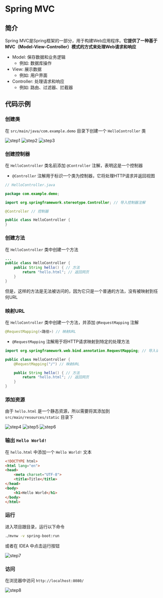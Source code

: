 # Spring MVC

## 简介

Spring MVC是Spring框架的一部分，用于构建Web应用程序。**它提供了一种基于MVC（Model-View-Controller）模式的方式来处理Web请求和响应**

- Model: 保存数据和业务逻辑
    - 例如: 数据库操作
- View: 展示数据
    - 例如: 用户界面
- Controller: 处理请求和响应
    - 例如: 路由、过滤器、拦截器

## 代码示例

### 创建类

在 `src/main/java/com.example.demo` 目录下创建一个 `HelloController` 类

![step1](imgs/step1.png)
![step2](imgs/step2.png)
![step3](imgs/step3.png)

### 创建控制器

在 `HelloController` 类名前添加 `@Controller` 注解，表明这是一个控制器

- `@Controller` 注解用于标识一个类为控制器，它将处理HTTP请求并返回视图

```java
// HelloController.java

package com.example.demo;

import org.springframework.stereotype.Controller; // 导入控制器注解

@Controller // 控制器

public class HelloController {
}
```

### 创建方法

在 `HelloController` 类中创建一个方法

```java
...
public class HelloController {
    public String hello() { // 方法
        return "hello.html"; // 返回网页
    }
}
```

但是，这样的方法是无法被访问的，因为它只是一个普通的方法，没有被映射到任何URL

### 映射URL

在 `HelloController` 类中创建一个方法，并添加 `@RequestMapping` 注解

```java
@RequestMapping(<路径>) // 映射URL
```

- `@RequestMapping` 注解用于将HTTP请求映射到特定的处理方法

```java
import org.springframework.web.bind.annotation.RequestMapping; // 导入请求映射注解

public class HelloController {
    @RequestMapping("/") // 映射URL

    public String hello() { // 方法
        return "hello.html"; // 返回网页
    }
}
```

### 添加资源

由于 `hello.html` 是一个静态资源，所以需要将其添加到 `src/main/resources/static` 目录下

![step4](imgs/step4.png)
![step5](imgs/step5.png)
![step6](imgs/step6.png)

### 输出 `Hello World!`
在 `hello.html` 中添加一个 `Hello World!` 文本

```html
<!DOCTYPE html>
<html lang="en">
<head>
    <meta charset="UTF-8">
    <title>Title</title>
</head>
<body>
    <h1>Hello World</h1>
</body>
</html>
```

### 运行

进入项目跟目录，运行以下命令

```bash
./mvnw -v spring-boot:run
```

或者在 IDEA 中点击运行按钮

![step7](imgs/step7.png)

### 访问

在浏览器中访问 `http://localhost:8080/`

![step8](imgs/step8.png)
